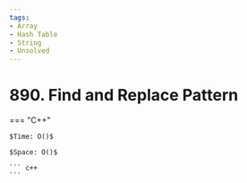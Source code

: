 ```yaml
---
tags:
- Array
- Hash Table
- String
- Unsolved
---
```



# 890. Find and Replace Pattern

=== "C++"

    $Time: O()$

    $Space: O()$

    ``` c++
    ```